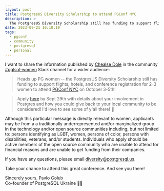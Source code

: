 ```yaml
---
layout: post
title: PostgresUS Diversity Scholarship to attend PGConf NYC
description: >
  The PostgresUS Diversity Scholarship still has funding to support flights, hotels, and conference registration for 2-3 women to attend PGConf NYC on October 3-5th, 2023!
date: 2023-09-21 10:10:19
tags:
  - pgconf
  - community
  - postgresql
  - personal
---
```


I want to share the information published by [Chealse Dole](http://chelseadole.com/about/) in the community [#pglsql-women](https://postgresteam.slack.com/archives/CA3GJ7HF1/p1695263405724359) Slack channel for a wider audience:

> Heads up PG women -- the PostgresUS Diversity Scholarship still has funding to support flights, hotels, and conference registration for 2-3 women to attend [PGConf NYC](https://2023.pgconf.nyc/) on October 3-5th!

> Apply [here](https://forms.gle/4nB1KrPVbTzhFMSd7) by Sept 29th with details about your involvement in Postgres and how you could give back to your local community to be considered! I'd love to see some of y'all there! 🐘

Although this particular message is directly relevant to women, applicants may be from a a traditionally underrepresented and/or marginalized group in the technology and/or open source communities including, but not limited to: persons identifying as LGBT, women, persons of color, persons with disabilities, veterans, and/or students. Individuals who apply should be active members of the open source community who are unable to attend for financial reasons and are unable to get funding from their companies.

If you have any questions, please email [diversity@postgresql.us](mailto:diversity@postgresql.us).

Take your chance to attend this great conference. And see you there!

Sincerely yours,
Pavlo Golub  
Co-founder of PostgreSQL Ukraine 💙💛
